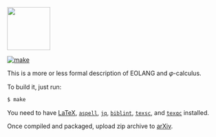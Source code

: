 <img src="https://rawgithub.com/yegor256/elegantobjects/master/cactus.svg" height="100px"/>

[![make](https://github.com/objectionary/eo/actions/workflows/latexmk.yml/badge.svg)](https://github.com/objectionary/eo/actions/workflows/latexmk.yml)

This is a more or less formal description of EOLANG and 𝜑-calculus.

To build it, just run:

```bash
$ make
```

You need to have
[LaTeX](https://www.latex-project.org/get/),
[`aspell`](http://aspell.net/),
[`jq`](https://stedolan.github.io/jq/),
[`biblint`](https://github.com/Kingsford-Group/biblint),
[`texsc`](https://rubygems.org/gems/texsc),
and
[`texqc`](https://rubygems.org/gems/texqc)
installed.

Once compiled and packaged, upload zip archive to [arXiv](https://arxiv.org/abs/2111.13384).
